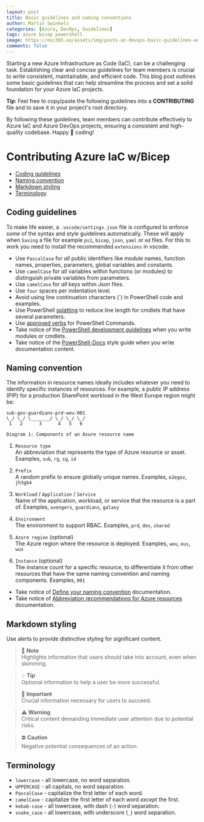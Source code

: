 ```yaml
---
layout: post
title: Basic guidelines and naming conventions
author: Martin Swinkels
categories: [Azure, DevOps, Guidelines]
tags: azure bicep powershell
image: https://msc365.eu/assets/img/posts-az-devops-basic-guidelines-and-naming-conventions.png
comments: false
---
```


Starting a new Azure Infrastructure as Code (IaC), can be a challenging task. Establishing clear and concise guidelines for team members is crucial to write consistent, maintainable, and efficient code. This blog post outlines some basic guidelines that can help streamline the process and set a solid foundation for your Azure IaC projects.

<div class="tip">
    <p><strong>Tip</strong>: Feel free to copy/paste the following guidelines into a <strong>CONTRIBUTING</strong> file and to save it in your project's root directory.</p>
</div>

By following these guidelines, team members can contribute effectively to Azure IaC and Azure DevOps projects, ensuring a consistent and high-quality codebase. Happy 💪 coding!

<!-- omit from toc -->
# Contributing Azure IaC w/Bicep

- [Coding guidelines](#coding-guidelines)
- [Naming convention](#naming-convention)
- [Markdown styling](#markdown-styling)
- [Terminology](#terminology)

## Coding guidelines

To make life easier, a `.vscode/settings.json` file is configured to enforce _some_ of the syntax and style guidelines automatically. These will apply when `Saving` a file for example `ps1`, `bicep`, `json`, `yaml` or `md` files. For this to work you need to install the recommended `extensions` in vscode.

- Use `PascalCase` for _all_ public identifiers like module names, function names, properties, parameters, global variables and constants.
- Use `camelCase` for _all_ variables within functions (or modules) to distinguish private variables from parameters.
- Use `camelCase` for _all_ keys within Json files.
- Use `four` spaces per indentation level.
- Avoid using line continuation characters (`) in PowerShell code and examples.
- Use PowerShell [splatting](https://learn.microsoft.com/en-us/powershell/module/microsoft.powershell.core/about/about_splatting) to reduce line length for cmdlets that have several parameters.
- Use [approved verbs](https://learn.microsoft.com/en-us/powershell/scripting/developer/cmdlet/approved-verbs-for-windows-powershell-commands) for PowerShell Commands.
- Take notice of the [PowerShell development guidelines](https://learn.microsoft.com/en-us/powershell/scripting/developer/cmdlet/strongly-encouraged-development-guidelines) when you write modules or cmdlets.
- Take notice of the [PowerShell-Docs](https://learn.microsoft.com/en-us/powershell/scripting/community/contributing/powershell-style-guide) style guide when you write documentation content.

## Naming convention

The information in resource names ideally includes whatever you need to identify specific instances of resources. For example, a public IP address (PIP) for a production SharePoint workload in the West Europe region might be:

```text
sub-gov-guardians-prd-weu-001
\_/ \_/ \_______/ \_/ \_/ \_/
 1   2      3      4   5   6

Diagram 1: Components of an Azure resource name
```

1. `Resource type`  
   An abbreviation that represents the type of Azure resource or asset. Examples, `sub`, `rg`, `sg`, `id`

1. `Prefix`  
   A random prefix to ensure globally unique names. Examples,  `e2egov`, `jh3gb4`

1. `Workload` / `Application` / `Service`  
   Name of the application, workload, or service that the resource is a part of. Examples, `avengers`, `guardians`, `galaxy`

1. `Environment`  
   The environment to support RBAC. Examples, `prd`, `dev`, `shared`

1. `Azure region` (optional)  
   The Azure region where the resource is deployed. Examples, `weu`, `eus`, `wus`

1. `Instance` (optional)  
   The instance count for a specific resource, to differentiate it from other resources that have the same naming convention and naming components. Examples, `001`

<p>

- Take notice of [Define your naming convention](https://learn.microsoft.com/en-us/azure/cloud-adoption-framework/ready/azure-best-practices/resource-naming) documentation.
- Take notice of [Abbreviation recommendations for Azure resources](https://learn.microsoft.com/en-us/azure/cloud-adoption-framework/ready/azure-best-practices/resource-abbreviations) documentation.

## Markdown styling

Use alerts to provide distinctive styling for significant content.

> 📄 **Note**  
> Highlights information that users should take into account, even when skimming.

> 💡 **Tip**  
> Optional information to help a user be more successful.

> 🛟 **Important**  
> Crucial information necessary for users to succeed.

> ⚠️ **Warning**  
> Critical content demanding immediate user attention due to potential risks.

> ⛔ **Caution**  
> Negative potential consequences of an action.

## Terminology

- `lowercase` - all lowercase, no word separation.
- `UPPERCASE` - all capitals, no word separation.
- `PascalCase` - capitalize the first letter of each word.
- `camelCase` - capitalize the first letter of each word _except_ the first.
- `kebab-case` - all lowercase, with dash (`-`) word separation.
- `snake_case` - all lowercase, with underscore (`_`) word separation.

